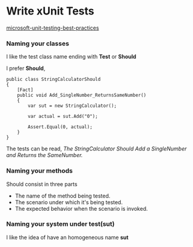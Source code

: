 # Write xUnit Tests
[microsoft-unit-testing-best-practices](https://docs.microsoft.com/en-us/dotnet/core/testing/unit-testing-best-practices)

### Naming your classes 
I like the test class name ending with **Test** or **Should**

I prefer **Should**, 
```
public class StringCalculatorShould
{
    [Fact]
    public void Add_SingleNumber_ReturnsSameNumber()
    {
        var sut = new StringCalculator();

        var actual = sut.Add("0");

        Assert.Equal(0, actual);
    }
}
```
The tests can be read, 
*The StringCalculator Should Add a SingleNumber and Returns the SameNumber.*

### Naming your methods 
Should consist in three parts

 - The name of the method being tested.
 - The scenario under which it's being tested.
 - The expected behavior when the scenario is invoked.
 
 ### Naming your system under test(sut)
 I like the idea of have an homogeneous name **sut**
